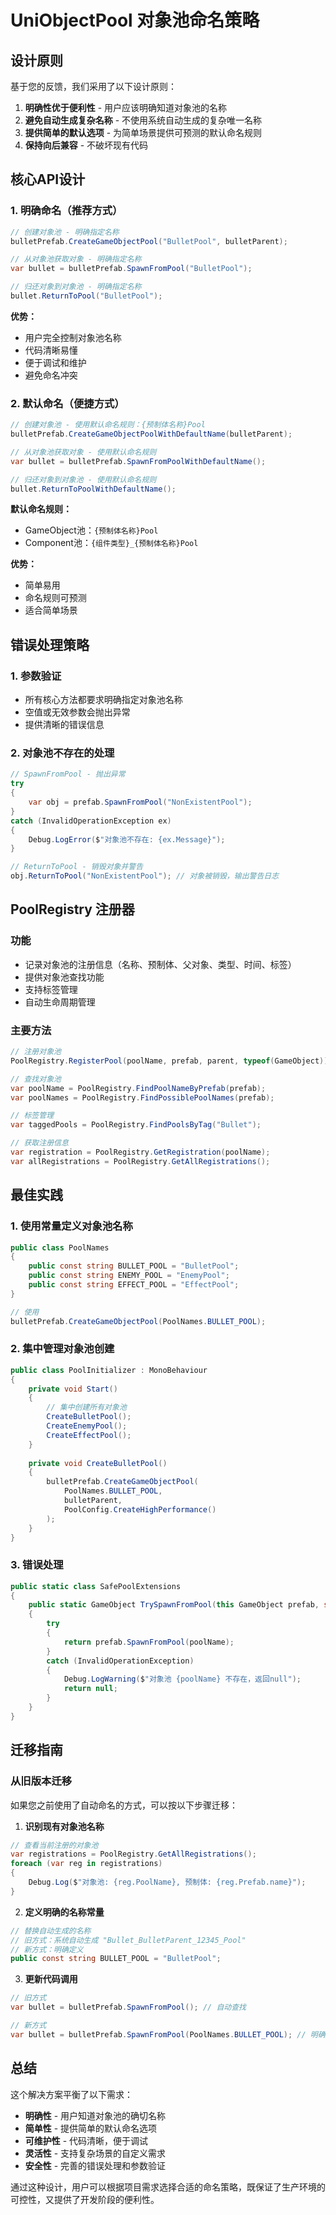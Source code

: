 # UniObjectPool 对象池命名策略

## 设计原则

基于您的反馈，我们采用了以下设计原则：

1. **明确性优于便利性** - 用户应该明确知道对象池的名称
2. **避免自动生成复杂名称** - 不使用系统自动生成的复杂唯一名称
3. **提供简单的默认选项** - 为简单场景提供可预测的默认命名规则
4. **保持向后兼容** - 不破坏现有代码

## 核心API设计

### 1. 明确命名（推荐方式）

```csharp
// 创建对象池 - 明确指定名称
bulletPrefab.CreateGameObjectPool("BulletPool", bulletParent);

// 从对象池获取对象 - 明确指定名称
var bullet = bulletPrefab.SpawnFromPool("BulletPool");

// 归还对象到对象池 - 明确指定名称
bullet.ReturnToPool("BulletPool");
```

**优势：**
- 用户完全控制对象池名称
- 代码清晰易懂
- 便于调试和维护
- 避免命名冲突

### 2. 默认命名（便捷方式）

```csharp
// 创建对象池 - 使用默认命名规则：{预制体名称}Pool
bulletPrefab.CreateGameObjectPoolWithDefaultName(bulletParent);

// 从对象池获取对象 - 使用默认命名规则
var bullet = bulletPrefab.SpawnFromPoolWithDefaultName();

// 归还对象到对象池 - 使用默认命名规则
bullet.ReturnToPoolWithDefaultName();
```

**默认命名规则：**
- GameObject池：`{预制体名称}Pool`
- Component池：`{组件类型}_{预制体名称}Pool`

**优势：**
- 简单易用
- 命名规则可预测
- 适合简单场景

## 错误处理策略

### 1. 参数验证
- 所有核心方法都要求明确指定对象池名称
- 空值或无效参数会抛出异常
- 提供清晰的错误信息

### 2. 对象池不存在的处理
```csharp
// SpawnFromPool - 抛出异常
try 
{
    var obj = prefab.SpawnFromPool("NonExistentPool");
}
catch (InvalidOperationException ex)
{
    Debug.LogError($"对象池不存在: {ex.Message}");
}

// ReturnToPool - 销毁对象并警告
obj.ReturnToPool("NonExistentPool"); // 对象被销毁，输出警告日志
```

## PoolRegistry 注册器

### 功能
- 记录对象池的注册信息（名称、预制体、父对象、类型、时间、标签）
- 提供对象池查找功能
- 支持标签管理
- 自动生命周期管理

### 主要方法
```csharp
// 注册对象池
PoolRegistry.RegisterPool(poolName, prefab, parent, typeof(GameObject));

// 查找对象池
var poolName = PoolRegistry.FindPoolNameByPrefab(prefab);
var poolNames = PoolRegistry.FindPossiblePoolNames(prefab);

// 标签管理
var taggedPools = PoolRegistry.FindPoolsByTag("Bullet");

// 获取注册信息
var registration = PoolRegistry.GetRegistration(poolName);
var allRegistrations = PoolRegistry.GetAllRegistrations();
```

## 最佳实践

### 1. 使用常量定义对象池名称
```csharp
public class PoolNames
{
    public const string BULLET_POOL = "BulletPool";
    public const string ENEMY_POOL = "EnemyPool";
    public const string EFFECT_POOL = "EffectPool";
}

// 使用
bulletPrefab.CreateGameObjectPool(PoolNames.BULLET_POOL);
```

### 2. 集中管理对象池创建
```csharp
public class PoolInitializer : MonoBehaviour
{
    private void Start()
    {
        // 集中创建所有对象池
        CreateBulletPool();
        CreateEnemyPool();
        CreateEffectPool();
    }
    
    private void CreateBulletPool()
    {
        bulletPrefab.CreateGameObjectPool(
            PoolNames.BULLET_POOL,
            bulletParent,
            PoolConfig.CreateHighPerformance()
        );
    }
}
```

### 3. 错误处理
```csharp
public static class SafePoolExtensions
{
    public static GameObject TrySpawnFromPool(this GameObject prefab, string poolName)
    {
        try
        {
            return prefab.SpawnFromPool(poolName);
        }
        catch (InvalidOperationException)
        {
            Debug.LogWarning($"对象池 {poolName} 不存在，返回null");
            return null;
        }
    }
}
```

## 迁移指南

### 从旧版本迁移
如果您之前使用了自动命名的方式，可以按以下步骤迁移：

1. **识别现有对象池名称**
```csharp
// 查看当前注册的对象池
var registrations = PoolRegistry.GetAllRegistrations();
foreach (var reg in registrations)
{
    Debug.Log($"对象池: {reg.PoolName}, 预制体: {reg.Prefab.name}");
}
```

2. **定义明确的名称常量**
```csharp
// 替换自动生成的名称
// 旧方式：系统自动生成 "Bullet_BulletParent_12345_Pool"
// 新方式：明确定义
public const string BULLET_POOL = "BulletPool";
```

3. **更新代码调用**
```csharp
// 旧方式
var bullet = bulletPrefab.SpawnFromPool(); // 自动查找

// 新方式
var bullet = bulletPrefab.SpawnFromPool(PoolNames.BULLET_POOL); // 明确指定
```

## 总结

这个解决方案平衡了以下需求：
- **明确性** - 用户知道对象池的确切名称
- **简单性** - 提供简单的默认命名选项
- **可维护性** - 代码清晰，便于调试
- **灵活性** - 支持复杂场景的自定义需求
- **安全性** - 完善的错误处理和参数验证

通过这种设计，用户可以根据项目需求选择合适的命名策略，既保证了生产环境的可控性，又提供了开发阶段的便利性。